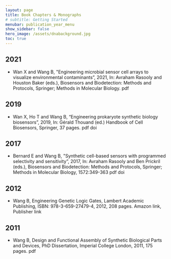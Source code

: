 ```yaml
---
layout: page
title: Book Chapters & Monographs
# subtitle: Getting Started
menubar: publication_year_menu
show_sidebar: false
hero_image: /assets/dnabackground.jpg
toc: true
---
```


## 2021
* Wan X and Wang B, "Engineering microbial sensor cell arrays to visualize environmental contaminants”, 2021, In: Avraham Rasooly and Houston Baker (eds.), Biosensors and Biodetection: Methods and Protocols, Springer; Methods in Molecular Biology.  pdf

## 2019
* Wan X, Ho T and Wang B, “Engineering prokaryote synthetic biology biosensors”, 2019, In: Gérald Thouand (ed.) Handbook of Cell Biosensors, Springer, 37 pages.  pdf  doi

## 2017
* Bernard E and Wang B, "Synthetic cell-based sensors with programmed selectivity and sensitivity”, 2017, In: Avraham Rasooly and Ben Prickril (eds.), Biosensors and Biodetection: Methods and Protocols, Springer; Methods in Molecular Biology, 1572:349-363  pdf  doi

## 2012
* Wang B, Engineering Genetic Logic Gates, Lambert Academic Publishing, ISBN: 978-3-659-27479-4, 2012, 208 pages. Amazon link,  Publisher link 

## 2011
* Wang B, Design and Functional Assembly of Synthetic Biological Parts and Devices, PhD Dissertation, Imperial College London, 2011, 175 pages. pdf